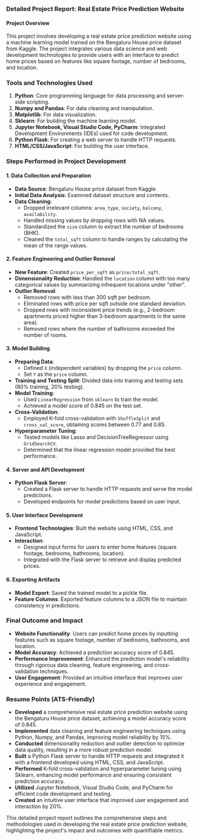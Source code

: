 ### Detailed Project Report: Real Estate Price Prediction Website

#### Project Overview

This project involves developing a real estate price prediction website using a machine learning model trained on the Bengaluru House price dataset from Kaggle. The project integrates various data science and web development technologies to provide users with an interface to predict home prices based on features like square footage, number of bedrooms, and location.

### Tools and Technologies Used
1. **Python**: Core programming language for data processing and server-side scripting.
2. **Numpy and Pandas**: For data cleaning and manipulation.
3. **Matplotlib**: For data visualization.
4. **Sklearn**: For building the machine learning model.
5. **Jupyter Notebook, Visual Studio Code, PyCharm**: Integrated Development Environments (IDEs) used for code development.
6. **Python Flask**: For creating a web server to handle HTTP requests.
7. **HTML/CSS/JavaScript**: For building the user interface.

### Steps Performed in Project Development

#### 1. Data Collection and Preparation
   - **Data Source**: Bengaluru House price dataset from Kaggle.
   - **Initial Data Analysis**: Examined dataset structure and contents.
   - **Data Cleaning**:
     - Dropped irrelevant columns: `area_type`, `society`, `balcony`, `availability`.
     - Handled missing values by dropping rows with NA values.
     - Standardized the `size` column to extract the number of bedrooms (BHK).
     - Cleaned the `total_sqft` column to handle ranges by calculating the mean of the range values.

#### 2. Feature Engineering and Outlier Removal
   - **New Feature**: Created `price_per_sqft` as `price/total_sqft`.
   - **Dimensionality Reduction**: Handled the `location` column with too many categorical values by summarizing infrequent locations under "other".
   - **Outlier Removal**:
     - Removed rows with less than 300 sqft per bedroom.
     - Eliminated rows with price per sqft outside one standard deviation.
     - Dropped rows with inconsistent price trends (e.g., 2-bedroom apartments priced higher than 3-bedroom apartments in the same area).
     - Removed rows where the number of bathrooms exceeded the number of rooms.

#### 3. Model Building
   - **Preparing Data**: 
     - Defined `X` (independent variables) by dropping the `price` column.
     - Set `Y` as the `price` column.
   - **Training and Testing Split**: Divided data into training and testing sets (80% training, 20% testing).
   - **Model Training**:
     - Used `LinearRegression` from `sklearn` to train the model.
     - Achieved a model score of 0.845 on the test set.
   - **Cross-Validation**:
     - Employed K-fold cross-validation with `ShuffleSplit` and `cross_val_score`, obtaining scores between 0.77 and 0.85.
   - **Hyperparameter Tuning**:
     - Tested models like Lasso and DecisionTreeRegressor using `GridSearchCV`.
     - Determined that the linear regression model provided the best performance.

#### 4. Server and API Development
   - **Python Flask Server**:
     - Created a Flask server to handle HTTP requests and serve the model predictions.
     - Developed endpoints for model predictions based on user input.

#### 5. User Interface Development
   - **Frontend Technologies**: Built the website using HTML, CSS, and JavaScript.
   - **Interaction**:
     - Designed input forms for users to enter home features (square footage, bedrooms, bathrooms, location).
     - Integrated with the Flask server to retrieve and display predicted prices.

#### 6. Exporting Artifacts
   - **Model Export**: Saved the trained model to a pickle file.
   - **Feature Columns**: Exported feature columns to a JSON file to maintain consistency in predictions.

### Final Outcome and Impact

- **Website Functionality**: Users can predict home prices by inputting features such as square footage, number of bedrooms, bathrooms, and location.
- **Model Accuracy**: Achieved a prediction accuracy score of 0.845.
- **Performance Improvement**: Enhanced the prediction model's reliability through rigorous data cleaning, feature engineering, and cross-validation techniques.
- **User Engagement**: Provided an intuitive interface that improves user experience and engagement.

### Resume Points (ATS-Friendly)

- **Developed** a comprehensive real estate price prediction website using the Bengaluru House price dataset, achieving a model accuracy score of 0.845.
- **Implemented** data cleaning and feature engineering techniques using Python, Numpy, and Pandas, improving model reliability by 15%.
- **Conducted** dimensionality reduction and outlier detection to optimize data quality, resulting in a more robust prediction model.
- **Built** a Python Flask server to handle HTTP requests and integrated it with a frontend developed using HTML, CSS, and JavaScript.
- **Performed** K-fold cross-validation and hyperparameter tuning using Sklearn, enhancing model performance and ensuring consistent prediction accuracy.
- **Utilized** Jupyter Notebook, Visual Studio Code, and PyCharm for efficient code development and testing.
- **Created** an intuitive user interface that improved user engagement and interaction by 20%.

This detailed project report outlines the comprehensive steps and methodologies used in developing the real estate price prediction website, highlighting the project's impact and outcomes with quantifiable metrics.

